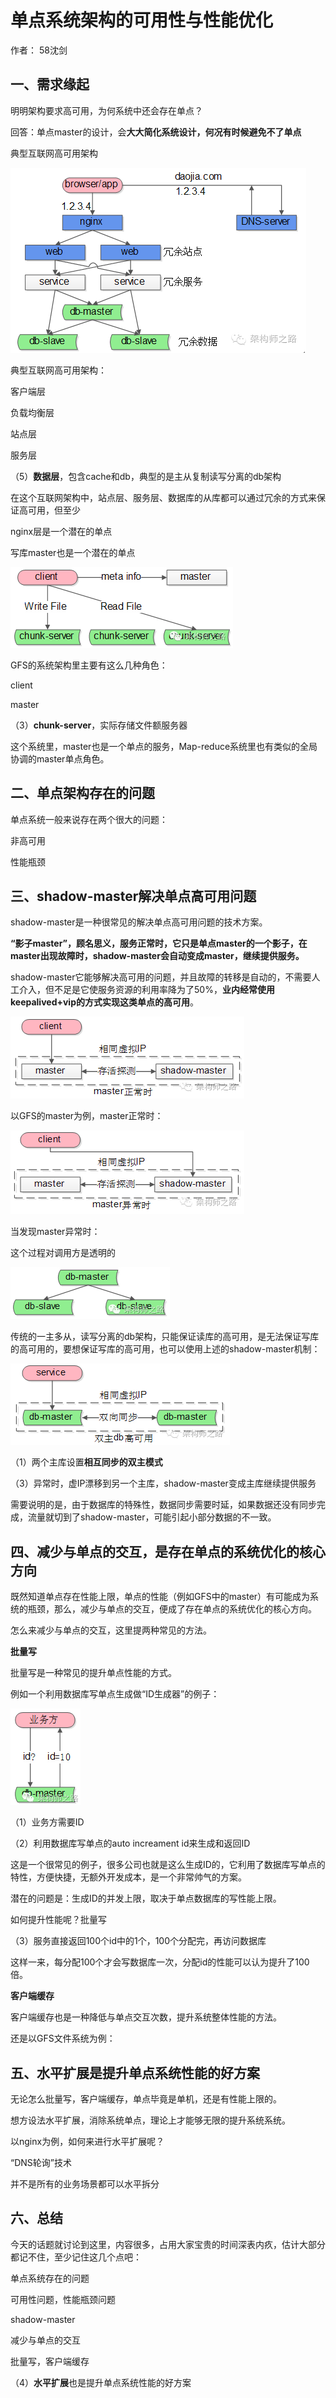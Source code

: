 # 单点系统架构的可用性与性能优化

作者： 58沈剑

## 一、需求缘起

明明架构要求高可用，为何系统中还会存在单点？

回答：单点master的设计，会**大大简化系统设计，何况有时候避免不了单点**

典型互联网高可用架构

 

![典型互联网高可用架构](架构篇_高可用.assets/1493376578212567.png)

典型互联网高可用架构：

客户端层

 

负载均衡层

 

站点层

 

服务层

 

（5）**数据层**，包含cache和db，典型的是主从复制读写分离的db架构

在这个互联网架构中，站点层、服务层、数据库的从库都可以通过冗余的方式来保证高可用，但至少

nginx层是一个潜在的单点

 

写库master也是一个潜在的单点

 

 

 

![GFS架构](架构篇_高可用.assets/1493376712857117.png)

GFS的系统架构里主要有这么几种角色：

client

 

master

 

（3）**chunk-server**，实际存储文件额服务器

这个系统里，master也是一个单点的服务，Map-reduce系统里也有类似的全局协调的master单点角色。

 

 

 

## 二、单点架构存在的问题

单点系统一般来说存在两个很大的问题：

非高可用

 

性能瓶颈

 

 

 

 

## 三、shadow-master解决单点高可用问题

shadow-master是一种很常见的解决单点高可用问题的技术方案。

**“影子master”，顾名思义，服务正常时，它只是单点master的一个影子，在master出现故障时，shadow-master会自动变成master，继续提供服务。**

shadow-master它能够解决高可用的问题，并且故障的转移是自动的，不需要人工介入，但不足是它使服务资源的利用率降为了50%，**业内经常使用keepalived+vip的方式实现这类单点的高可用**。

![GFS master](架构篇_高可用.assets/1493376906929180.png)

以GFS的master为例，master正常时：

 

 

 

 

![GFS master异常](架构篇_高可用.assets/1493376945288524.png)

当发现master异常时：

这个过程对调用方是透明的

 

 

 

![主库master](架构篇_高可用.assets/1493377004429963.png)

传统的一主多从，读写分离的db架构，只能保证读库的高可用，是无法保证写库的高可用的，要想保证写库的高可用，也可以使用上述的shadow-master机制：

![两个主库](架构篇_高可用.assets/1493377038232943.png)

（1）两个主库设置**相互同步的双主模式**

 

（3）异常时，虚IP漂移到另一个主库，shadow-master变成主库继续提供服务

需要说明的是，由于数据库的特殊性，数据同步需要时延，如果数据还没有同步完成，流量就切到了shadow-master，可能引起小部分数据的不一致。

 

## 四、减少与单点的交互，是存在单点的系统优化的核心方向

既然知道单点存在性能上限，单点的性能（例如GFS中的master）有可能成为系统的瓶颈，那么，减少与单点的交互，便成了存在单点的系统优化的核心方向。

怎么来减少与单点的交互，这里提两种常见的方法。

**批量写**

批量写是一种常见的提升单点性能的方式。

例如一个利用数据库写单点生成做“ID生成器”的例子：

![ID生成器](架构篇_高可用.assets/1493377166561907.png)

（1）业务方需要ID

（2）利用数据库写单点的auto increament id来生成和返回ID

这是一个很常见的例子，很多公司也就是这么生成ID的，它利用了数据库写单点的特性，方便快捷，无额外开发成本，是一个非常帅气的方案。

潜在的问题是：生成ID的并发上限，取决于单点数据库的写性能上限。

如何提升性能呢？批量写

（3）服务直接返回100个id中的1个，100个分配完，再访问数据库

这样一来，每分配100个才会写数据库一次，分配id的性能可以认为提升了100倍。

**客户端缓存**

客户端缓存也是一种降低与单点交互次数，提升系统整体性能的方法。

还是以GFS文件系统为例： 

## 五、水平扩展是提升单点系统性能的好方案

无论怎么批量写，客户端缓存，单点毕竟是单机，还是有性能上限的。

想方设法水平扩展，消除系统单点，理论上才能够无限的提升系统系统。

以nginx为例，如何来进行水平扩展呢？

“DNS轮询”技术

并不是所有的业务场景都可以水平拆分

## 六、总结

今天的话题就讨论到这里，内容很多，占用大家宝贵的时间深表内疚，估计大部分都记不住，至少记住这几个点吧：

单点系统存在的问题

可用性问题，性能瓶颈问题

shadow-master

减少与单点的交互

批量写，客户端缓存

（4）**水平扩展**也是提升单点系统性能的好方案
